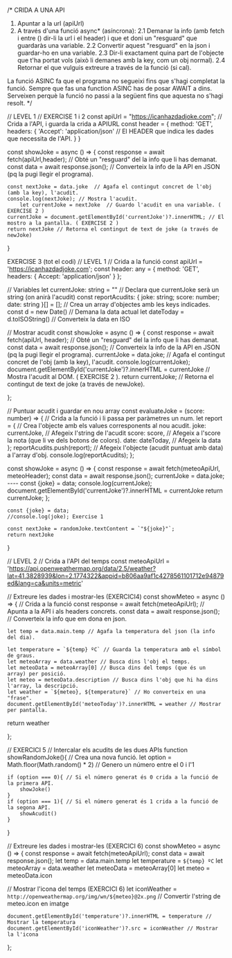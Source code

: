 /* CRIDA A UNA API
1. Apuntar a la url (apiUrl)
2. A través d'una funció async* (asíncrona):
	2.1 Demanar la info (amb fetch i entre () dir-li la url i el header) i que et doni un "resguard" que guardaràs una variable.
	2.2 Convertir aquest "resguard" en la json i guardar-ho en una variable.
	2.3 Dir-li exactament quina part de l'objecte que t'ha portat vols (això li demanes amb la key, com un obj normal).
	2.4 Retornar el que vulguis extreure a través de la funció (si cal).

La funció ASINC fa que el programa no segueixi fins que s'hagi completat la funció.
Sempre que fas una function ASINC has de posar AWAIT a dins. Serveixen perquè la funció no passi a la següent fins que aquesta no s'hagi resolt.
 */

// LEVEL 1
//	EXERCISE 1 i 2
const apiUrl = "https://icanhazdadjoke.com"; // Crida a l'API, i guarda la crida a APIURL
const header = {
    method: 'GET',
    headers: {
    	'Accept': 'application/json' // El HEADER que indica les dades que necessita de l'API.
    }
}

const showJoke = async () => { 
    const response = await fetch(apiUrl,header); // Obté un "resguard" del la info que li has demanat.
    const data = await response.json(); // Converteix la info de la API en JSON (pq la pugi llegir el programa).
    
    const nextJoke = data.joke  // Agafa el contingut concret de l'obj (amb la key), l'acudit.
	console.log(nextJoke); // Mostra l'acudit.
		let currentJoke = nextJoke  // Guardo l'acudit en una variable. ( EXERCISE 2 )
	currentJoke = document.getElementById('currentJoke')?.innerHTML; // El mostro a la pantalla. ( EXERCISE 2 )
	return nextJoke // Retorna el contingut de text de joke (a través de newJoke)
	
}

EXERCISE 3 (tot el codi)
//	LEVEL 1
// Crida a la funció
const apiUrl = 'https://icanhazdadjoke.com';
const header: any = {
	method: 'GET',
	headers: {
		Accept: 'application/json'
	}
};

// Variables
let currentJoke: string = "" // Declara que currentJoke serà un string (on anirà l'acudit)
const reportAcudits: { joke: string; score: number; date: string }[] = []; // Crea un array d'objectes amb les keys indicades.
const d = new Date() // Demana la data actual
let dateToday = d.toISOString() // Converteix la data en ISO


// Mostrar acudit
const showJoke = async () => {
	const response = await fetch(apiUrl, header);  // Obté un "resguard" del la info que li has demanat.
	const data = await response.json();  // Converteix la info de la API en JSON (pq la pugi llegir el programa).
	currentJoke = data.joke; // Agafa el contingut concret de l'obj (amb la key), l'acudit.
	console.log(currentJoke);
	document.getElementById('currentJoke')?.innerHTML = currentJoke  // Mostra l'acudit al DOM. ( EXERCISE 2 ).
	return currentJoke; // Retorna el contingut de text de joke (a través de newJoke).
	
};

// Puntuar acudit i guardar en nou array
const evaluateJoke = (score: number) => { // Crida a la funció i li passa per paràmetres un num.
	let report = { // Crea l'objecte amb els values corresponents al nou acudit.
	  joke: currentJoke, // Afegeix l'string de l'acudit
	  score: score, // Afegeix a l'score la nota (que li ve dels botons de colors).
	  date: dateToday, // Afegeix la data
	};
	reportAcudits.push(report); // Afegeix l'objecte (acudit puntuat amb data) a l'array d'obj.
	console.log(reportAcudits); 
  };

const showJoke = async () => {
	const response = await fetch(meteoApiUrl, meteoHeader);
	const data = await response.json();
	currentJoke = data.joke; ---- const {joke} = data;
	console.log(currentJoke);
	document.getElementById('currentJoke')?.innerHTML = currentJoke
	return currentJoke;
};

    const {joke} = data;
    //console.log(joke); Exercise 1
    
    const nextJoke = randomJoke.textContent = `"${joke}"`;
    return nextJoke
}

// LEVEL 2
// Crida a l'API del temps
const meteoApiUrl = 'https://api.openweathermap.org/data/2.5/weather?lat=41.3828939&lon=2.1774322&appid=b806aa9af1c4278561101712e94879ed&lang=ca&units=metric'

// Extreure les dades i mostrar-les  (EXERCICI4)
const showMeteo = async () => { // Crida a la funció
	const response = await fetch(meteoApiUrl); // Apunta a la API i als headers concrets.
	const data = await response.json(); // Converteix la info que em dona en json.
	
	let temp = data.main.temp // Agafa la temperatura del json (la info del dia).
	
	let temperature = `${temp} ºC` // Guarda la temperatura amb el símbol de graus.
	let meteoArray = data.weather // Busca dins l'obj el temps.
	let meteoData = meteoArray[0] // Busca dins del temps (que és un array) per posició.
	let meteo = meteoData.description // Busca dins l'obj que hi ha dins l'array, la descripció.
	let weather = `${meteo}, ${temperature}` // Ho converteix en una "frase".
	document.getElementById('meteoToday')?.innerHTML = weather // Mostrar per pantalla.
return weather
	
};

// EXERCICI 5
// Intercalar els acudits de les dues APIs
function showRandomJoke(){ // Crea una nova funció.
	let option = Math.floor(Math.random() * 2) // Genero un número entre el 0 i l'1

	if (option === 0){ // Si el número generat és 0 crida a la funció de la primera API.
		showJoke()
	}
	if (option === 1){ // Si el número generat és 1 crida a la funció de la segona API.
		showAcudit()
	}
}

// Extreure les dades i mostrar-les (EXERCICI 6)
const showMeteo = async () => {
	const response = await fetch(meteoApiUrl);
	const data = await response.json();
	let temp = data.main.temp
	let temperature = `${temp} ºC`
	let meteoArray = data.weather
	let meteoData = meteoArray[0]
	let meteo = meteoData.icon 
	
// Mostrar l'icona del temps (EXERCICI 6)
	let iconWeather = `http://openweathermap.org/img/wn/${meteo}@2x.png` // Convertir l'string de meteo.icon en imatge

	document.getElementById('temperature')?.innerHTML = temperature // Mostrar la temperatura
	document.getElementById('iconWeather')?.src = iconWeather // Mostrar la l'icona
};